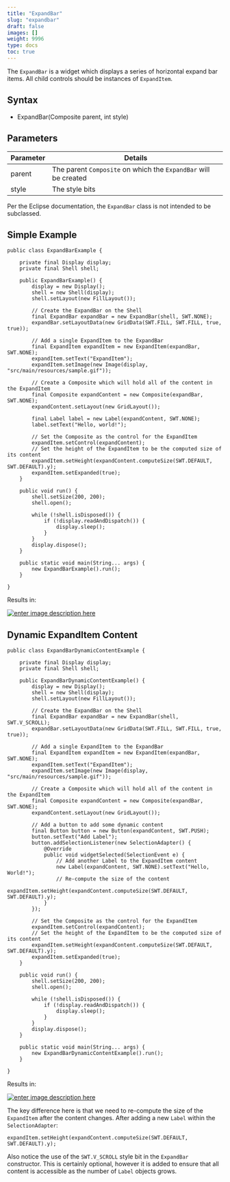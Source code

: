 ```yaml
---
title: "ExpandBar"
slug: "expandbar"
draft: false
images: []
weight: 9996
type: docs
toc: true
---
```


The `ExpandBar` is a widget which displays a series of horizontal expand bar items. All child controls should be instances of `ExpandItem`.

## Syntax
- ExpandBar(Composite parent, int style)

## Parameters
| Parameter | Details |
| ------ | ------ |
| parent | The parent `Composite` on which the `ExpandBar` will be created |
| style | The style bits |

Per the Eclipse documentation, the `ExpandBar` class is not intended to be subclassed.

## Simple Example
    public class ExpandBarExample {

        private final Display display;
        private final Shell shell;

        public ExpandBarExample() {
            display = new Display();
            shell = new Shell(display);
            shell.setLayout(new FillLayout());

            // Create the ExpandBar on the Shell
            final ExpandBar expandBar = new ExpandBar(shell, SWT.NONE);
            expandBar.setLayoutData(new GridData(SWT.FILL, SWT.FILL, true, true));

            // Add a single ExpandItem to the ExpandBar
            final ExpandItem expandItem = new ExpandItem(expandBar, SWT.NONE);
            expandItem.setText("ExpandItem");
            expandItem.setImage(new Image(display, "src/main/resources/sample.gif"));

            // Create a Composite which will hold all of the content in the ExpandItem
            final Composite expandContent = new Composite(expandBar, SWT.NONE);
            expandContent.setLayout(new GridLayout());

            final Label label = new Label(expandContent, SWT.NONE);
            label.setText("Hello, world!");

            // Set the Composite as the control for the ExpandItem
            expandItem.setControl(expandContent);
            // Set the height of the ExpandItem to be the computed size of its content
            expandItem.setHeight(expandContent.computeSize(SWT.DEFAULT, SWT.DEFAULT).y);
            expandItem.setExpanded(true);
        }

        public void run() {
            shell.setSize(200, 200);
            shell.open();

            while (!shell.isDisposed()) {
                if (!display.readAndDispatch()) {
                    display.sleep();
                }
            }
            display.dispose();
        }

        public static void main(String... args) {
            new ExpandBarExample().run();
        }

    }

Results in:

[![enter image description here][1]][1]


  [1]: https://i.stack.imgur.com/WbTLH.png

## Dynamic ExpandItem Content
    public class ExpandBarDynamicContentExample {

        private final Display display;
        private final Shell shell;

        public ExpandBarDynamicContentExample() {
            display = new Display();
            shell = new Shell(display);
            shell.setLayout(new FillLayout());

            // Create the ExpandBar on the Shell
            final ExpandBar expandBar = new ExpandBar(shell, SWT.V_SCROLL);
            expandBar.setLayoutData(new GridData(SWT.FILL, SWT.FILL, true, true));

            // Add a single ExpandItem to the ExpandBar
            final ExpandItem expandItem = new ExpandItem(expandBar, SWT.NONE);
            expandItem.setText("ExpandItem");
            expandItem.setImage(new Image(display, "src/main/resources/sample.gif"));

            // Create a Composite which will hold all of the content in the ExpandItem
            final Composite expandContent = new Composite(expandBar, SWT.NONE);
            expandContent.setLayout(new GridLayout());

            // Add a button to add some dynamic content
            final Button button = new Button(expandContent, SWT.PUSH);
            button.setText("Add Label");
            button.addSelectionListener(new SelectionAdapter() {
                @Override
                public void widgetSelected(SelectionEvent e) {
                    // Add another Label to the ExpandItem content
                    new Label(expandContent, SWT.NONE).setText("Hello, World!");
                    // Re-compute the size of the content
                    expandItem.setHeight(expandContent.computeSize(SWT.DEFAULT, SWT.DEFAULT).y);
                }
            });

            // Set the Composite as the control for the ExpandItem
            expandItem.setControl(expandContent);
            // Set the height of the ExpandItem to be the computed size of its content
            expandItem.setHeight(expandContent.computeSize(SWT.DEFAULT, SWT.DEFAULT).y);
            expandItem.setExpanded(true);
        }

        public void run() {
            shell.setSize(200, 200);
            shell.open();

            while (!shell.isDisposed()) {
                if (!display.readAndDispatch()) {
                    display.sleep();
                }
            }
            display.dispose();
        }

        public static void main(String... args) {
            new ExpandBarDynamicContentExample().run();
        }

    }

Results in:

[![enter image description here][1]][1]

The key difference here is that we need to re-compute the size of the `ExpandItem` after the content changes. After adding a new `Label` within the `SelectionAdapter`:

    expandItem.setHeight(expandContent.computeSize(SWT.DEFAULT, SWT.DEFAULT).y);

Also notice the use of the `SWT.V_SCROLL` style bit in the `ExpandBar` constructor. This is certainly optional, however it is added to ensure that all content is accessible as the number of `Label` objects grows.


  [1]: https://i.stack.imgur.com/RNe5b.png

